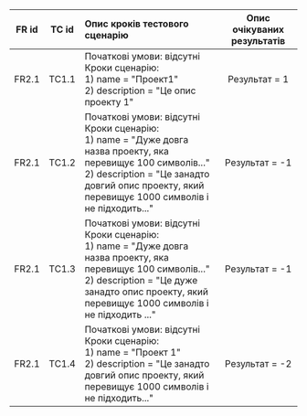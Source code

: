|FR id|TC id|Опис кроків тестового сценарію|Опис очікуваних результатів|
|:-:|:-:|:-|:-:|
|FR2.1|TC1.1|Початкові умови: відсутні <br> Кроки сценарію: <br> 1) name = "Проект1" <br> 2) description = "Це опис проекту 1"|Результат = 1|
|FR2.1|TC1.2|Початкові умови: відсутні <br> Кроки сценарію: <br> 1) name = "Дуже довга назва проекту, яка перевищує 100 символів..." <br> 2) description = "Це занадто довгий опис проекту, який перевищує 1000 символів і не підходить..."|Результат = -1|
|FR2.1|TC1.3|Початкові умови: відсутні <br> Кроки сценарію: <br> 1) name = "Дуже довга назва проекту, яка перевищує 100 символів..." <br> 2) description = "Це дуже занадто опис проекту, який перевищує 1000 символів і не підходить ..."|Результат = -1|
|FR2.1|TC1.4|Початкові умови: відсутні <br> Кроки сценарію: <br> 1) name =  "Проект 1" <br> 2) description = "Це занадто довгий опис проекту, який перевищує 1000 символів і не підходить..."|Результат = -2|